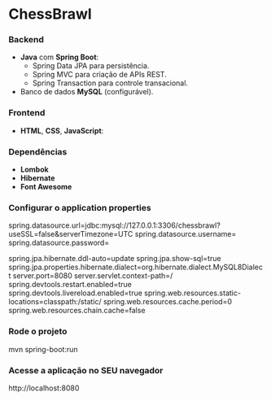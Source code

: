 # ChessBrawl

### Backend
- **Java** com **Spring Boot**:
  - Spring Data JPA para persistência.
  - Spring MVC para criação de APIs REST.
  - Spring Transaction para controle transacional.
- Banco de dados **MySQL** (configurável).

### Frontend
- **HTML**, **CSS**, **JavaScript**:

### Dependências
- **Lombok**
- **Hibernate**
- **Font Awesome**

### Configurar o application properties
spring.datasource.url=jdbc:mysql://127.0.0.1:3306/chessbrawl?useSSL=false&serverTimezone=UTC
spring.datasource.username=
spring.datasource.password=

spring.jpa.hibernate.ddl-auto=update
spring.jpa.show-sql=true
spring.jpa.properties.hibernate.dialect=org.hibernate.dialect.MySQL8Dialect
server.port=8080
server.servlet.context-path=/
spring.devtools.restart.enabled=true
spring.devtools.livereload.enabled=true
spring.web.resources.static-locations=classpath:/static/
spring.web.resources.cache.period=0
spring.web.resources.chain.cache=false




### Rode o projeto 
mvn spring-boot:run

### Acesse a aplicação no SEU navegador
http://localhost:8080
